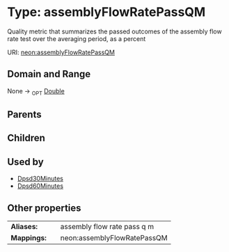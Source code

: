 
# Type: assemblyFlowRatePassQM


Quality metric that summarizes the passed outcomes of the assembly flow rate test over the averaging period, as a percent

URI: [neon:assemblyFlowRatePassQM](https://data.neonscience.org/assemblyFlowRatePassQM)


## Domain and Range

None ->  <sub>OPT</sub> [Double](types/Double.md)

## Parents


## Children


## Used by

 * [Dpsd30Minutes](Dpsd30Minutes.md)
 * [Dpsd60Minutes](Dpsd60Minutes.md)

## Other properties

|  |  |  |
| --- | --- | --- |
| **Aliases:** | | assembly flow rate pass q m |
| **Mappings:** | | neon:assemblyFlowRatePassQM |

